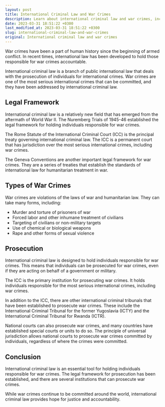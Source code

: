 ```yaml
---
layout: post
title: International Criminal Law and War Crimes
description: Learn about international criminal law and war crimes, including the legal framework, types of war crimes, and prosecution.
date: 2023-03-31 18:51:22 +0300
last_modified_at: 2023-03-31 18:51:22 +0300
slug: international-criminal-law-and-war-crimes
original: International criminal law and war crimes
---
```


War crimes have been a part of human history since the beginning of armed conflict. In recent times, international law has been developed to hold those responsible for war crimes accountable.

International criminal law is a branch of public international law that deals with the prosecution of individuals for international crimes. War crimes are one of the most serious international crimes that can be committed, and they have been addressed by international criminal law.

## Legal Framework

International criminal law is a relatively new field that has emerged from the aftermath of World War II. The Nuremberg Trials of 1945-46 established the legal framework for holding individuals responsible for war crimes.

The Rome Statute of the International Criminal Court (ICC) is the principal treaty governing international criminal law. The ICC is a permanent court that has jurisdiction over the most serious international crimes, including war crimes.

The Geneva Conventions are another important legal framework for war crimes. They are a series of treaties that establish the standards of international law for humanitarian treatment in war.

## Types of War Crimes

War crimes are violations of the laws of war and humanitarian law. They can take many forms, including:

- Murder and torture of prisoners of war
- Forced labor and other inhumane treatment of civilians
- Targeting of civilians or non-military targets
- Use of chemical or biological weapons
- Rape and other forms of sexual violence

## Prosecution

International criminal law is designed to hold individuals responsible for war crimes. This means that individuals can be prosecuted for war crimes, even if they are acting on behalf of a government or military.

The ICC is the primary institution for prosecuting war crimes. It holds individuals responsible for the most serious international crimes, including war crimes.

In addition to the ICC, there are other international criminal tribunals that have been established to prosecute war crimes. These include the International Criminal Tribunal for the former Yugoslavia (ICTY) and the International Criminal Tribunal for Rwanda (ICTR).

National courts can also prosecute war crimes, and many countries have established special courts or units to do so. The principle of universal jurisdiction allows national courts to prosecute war crimes committed by individuals, regardless of where the crimes were committed.

## Conclusion

International criminal law is an essential tool for holding individuals responsible for war crimes. The legal framework for prosecution has been established, and there are several institutions that can prosecute war crimes.

While war crimes continue to be committed around the world, international criminal law provides hope for justice and accountability.